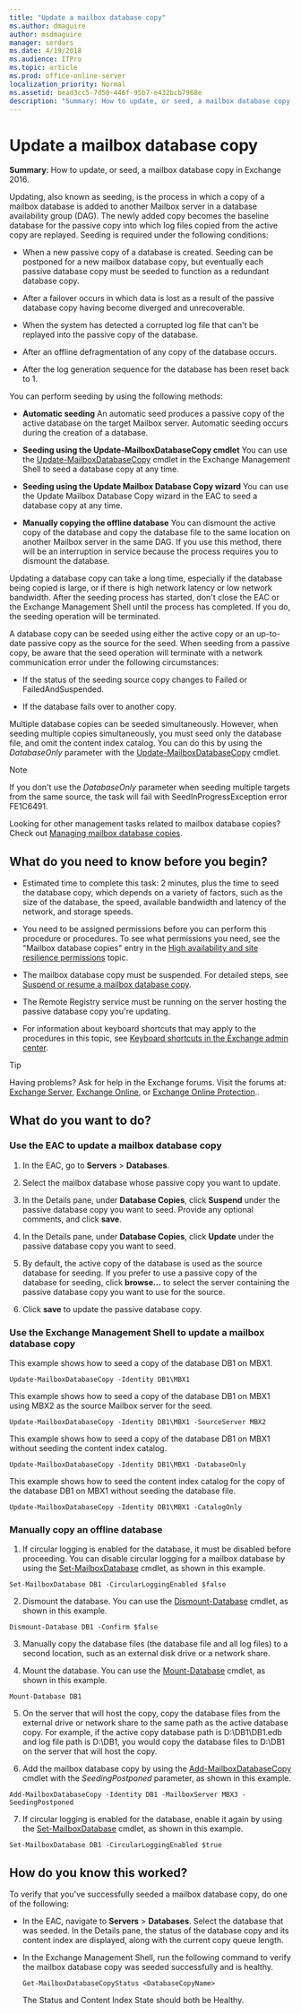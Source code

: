 ```yaml
---
title: "Update a mailbox database copy"
ms.author: dmaguire
author: msdmaguire
manager: serdars
ms.date: 4/19/2018
ms.audience: ITPro
ms.topic: article
ms.prod: office-online-server
localization_priority: Normal
ms.assetid: bead3cc5-7d50-446f-95b7-e432bcb7968e
description: "Summary: How to update, or seed, a mailbox database copy in Exchange 2016."
---
```


# Update a mailbox database copy

 **Summary**: How to update, or seed, a mailbox database copy in Exchange 2016.
  
Updating, also known as seeding, is the process in which a copy of a mailbox database is added to another Mailbox server in a database availability group (DAG). The newly added copy becomes the baseline database for the passive copy into which log files copied from the active copy are replayed. Seeding is required under the following conditions:
  
- When a new passive copy of a database is created. Seeding can be postponed for a new mailbox database copy, but eventually each passive database copy must be seeded to function as a redundant database copy.
    
- After a failover occurs in which data is lost as a result of the passive database copy having become diverged and unrecoverable.
    
- When the system has detected a corrupted log file that can't be replayed into the passive copy of the database.
    
- After an offline defragmentation of any copy of the database occurs.
    
- After the log generation sequence for the database has been reset back to 1.
    
You can perform seeding by using the following methods:
  
- **Automatic seeding** An automatic seed produces a passive copy of the active database on the target Mailbox server. Automatic seeding occurs during the creation of a database. 
    
- **Seeding using the Update-MailboxDatabaseCopy cmdlet** You can use the [Update-MailboxDatabaseCopy](http://technet.microsoft.com/library/37ebb66a-382e-4fd9-81f8-795f776a87b1.aspx) cmdlet in the Exchange Management Shell to seed a database copy at any time. 
    
- **Seeding using the Update Mailbox Database Copy wizard** You can use the Update Mailbox Database Copy wizard in the EAC to seed a database copy at any time. 
    
- **Manually copying the offline database** You can dismount the active copy of the database and copy the database file to the same location on another Mailbox server in the same DAG. If you use this method, there will be an interruption in service because the process requires you to dismount the database. 
    
Updating a database copy can take a long time, especially if the database being copied is large, or if there is high network latency or low network bandwidth. After the seeding process has started, don't close the EAC or the Exchange Management Shell until the process has completed. If you do, the seeding operation will be terminated.
  
A database copy can be seeded using either the active copy or an up-to-date passive copy as the source for the seed. When seeding from a passive copy, be aware that the seed operation will terminate with a network communication error under the following circumstances:
  
- If the status of the seeding source copy changes to Failed or FailedAndSuspended.
    
- If the database fails over to another copy.
    
Multiple database copies can be seeded simultaneously. However, when seeding multiple copies simultaneously, you must seed only the database file, and omit the content index catalog. You can do this by using the  _DatabaseOnly_ parameter with the [Update-MailboxDatabaseCopy](http://technet.microsoft.com/library/37ebb66a-382e-4fd9-81f8-795f776a87b1.aspx) cmdlet. 
  
> [!NOTE]
> If you don't use the  _DatabaseOnly_ parameter when seeding multiple targets from the same source, the task will fail with SeedInProgressException error FE1C6491. 
  
Looking for other management tasks related to mailbox database copies? Check out [Managing mailbox database copies](http://technet.microsoft.com/library/06df16b4-f209-4d3a-8c68-0805c745f9b2.aspx).
  
## What do you need to know before you begin?

- Estimated time to complete this task: 2 minutes, plus the time to seed the database copy, which depends on a variety of factors, such as the size of the database, the speed, available bandwidth and latency of the network, and storage speeds.
    
- You need to be assigned permissions before you can perform this procedure or procedures. To see what permissions you need, see the "Mailbox database copies" entry in the [High availability and site resilience permissions](../../permissions/feature-permissions/ha-permissions.md) topic. 
    
- The mailbox database copy must be suspended. For detailed steps, see [Suspend or resume a mailbox database copy](suspend-or-resume-db-copy.md).
    
- The Remote Registry service must be running on the server hosting the passive database copy you're updating.
    
- For information about keyboard shortcuts that may apply to the procedures in this topic, see [Keyboard shortcuts in the Exchange admin center](../../about-documentation/keyboard-shortcuts-in-eac.md).
    
> [!TIP]
> Having problems? Ask for help in the Exchange forums. Visit the forums at: [Exchange Server](https://go.microsoft.com/fwlink/p/?linkId=60612), [Exchange Online](https://go.microsoft.com/fwlink/p/?linkId=267542), or [Exchange Online Protection](https://go.microsoft.com/fwlink/p/?linkId=285351).. 
  
## What do you want to do?

### Use the EAC to update a mailbox database copy
<a name="UseEMC"> </a>

1. In the EAC, go to **Servers** > **Databases**.
    
2. Select the mailbox database whose passive copy you want to update.
    
3. In the Details pane, under **Database Copies**, click **Suspend** under the passive database copy you want to seed. Provide any optional comments, and click **save**.
    
4. In the Details pane, under **Database Copies**, click **Update** under the passive database copy you want to seed. 
    
5. By default, the active copy of the database is used as the source database for seeding. If you prefer to use a passive copy of the database for seeding, click **browse…** to select the server containing the passive database copy you want to use for the source. 
    
6. Click **save** to update the passive database copy. 
    
### Use the Exchange Management Shell to update a mailbox database copy
<a name="UseShell"> </a>

This example shows how to seed a copy of the database DB1 on MBX1.
  
```
Update-MailboxDatabaseCopy -Identity DB1\MBX1
```

This example shows how to seed a copy of the database DB1 on MBX1 using MBX2 as the source Mailbox server for the seed.
  
```
Update-MailboxDatabaseCopy -Identity DB1\MBX1 -SourceServer MBX2
```

This example shows how to seed a copy of the database DB1 on MBX1 without seeding the content index catalog.
  
```
Update-MailboxDatabaseCopy -Identity DB1\MBX1 -DatabaseOnly
```

This example shows how to seed the content index catalog for the copy of the database DB1 on MBX1 without seeding the database file.
  
```
Update-MailboxDatabaseCopy -Identity DB1\MBX1 -CatalogOnly
```

### Manually copy an offline database
<a name="Offline"> </a>

1. If circular logging is enabled for the database, it must be disabled before proceeding. You can disable circular logging for a mailbox database by using the [Set-MailboxDatabase](http://technet.microsoft.com/library/a01edc66-bc10-4f65-9df4-432cb9e88f58.aspx) cmdlet, as shown in this example. 
    
  ```
  Set-MailboxDatabase DB1 -CircularLoggingEnabled $false
  ```

2. Dismount the database. You can use the [Dismount-Database](http://technet.microsoft.com/library/e261955b-a9f0-4d87-bf56-f9e67ea5ba3f.aspx) cmdlet, as shown in this example. 
    
  ```
  Dismount-Database DB1 -Confirm $false
  ```

3. Manually copy the database files (the database file and all log files) to a second location, such as an external disk drive or a network share.
    
4. Mount the database. You can use the [Mount-Database](http://technet.microsoft.com/library/76a57f6a-a6c6-4c65-abf8-190522d47037.aspx) cmdlet, as shown in this example. 
    
  ```
  Mount-Database DB1
  ```

5. On the server that will host the copy, copy the database files from the external drive or network share to the same path as the active database copy. For example, if the active copy database path is D:\DB1\DB1.edb and log file path is D:\DB1, you would copy the database files to D:\DB1 on the server that will host the copy.
    
6. Add the mailbox database copy by using the [Add-MailboxDatabaseCopy](http://technet.microsoft.com/library/84198fa9-ac8e-44ea-bd7b-64fe1e83e709.aspx) cmdlet with the  _SeedingPostponed_ parameter, as shown in this example. 
    
  ```
  Add-MailboxDatabaseCopy -Identity DB1 -MailboxServer MBX3 -SeedingPostponed
  ```

7. If circular logging is enabled for the database, enable it again by using the [Set-MailboxDatabase](http://technet.microsoft.com/library/a01edc66-bc10-4f65-9df4-432cb9e88f58.aspx) cmdlet, as shown in this example. 
    
  ```
  Set-MailboxDatabase DB1 -CircularLoggingEnabled $true
  ```

## How do you know this worked?

To verify that you've successfully seeded a mailbox database copy, do one of the following:
  
- In the EAC, navigate to **Servers** > **Databases**. Select the database that was seeded. In the Details pane, the status of the database copy and its content index are displayed, along with the current copy queue length.
    
- In the Exchange Management Shell, run the following command to verify the mailbox database copy was seeded successfully and is healthy.
    
  ```
  Get-MailboxDatabaseCopyStatus <DatabaseCopyName>
  ```

    The Status and Content Index State should both be Healthy.
    

